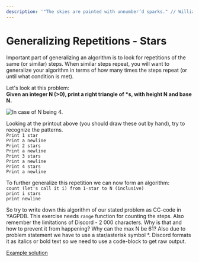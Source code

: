 ```yaml
---
description: '"The skies are painted with unnumber’d sparks." // William Shakespeare'
---
```


# Generalizing Repetitions - Stars

Important part of generalizing an algorithm is to look for repetitions of the same (or similar) steps. When similar steps repeat, you will want to generalize your algorithm in terms of how many times the steps repeat (or until what condition is met).

Let's look at this problem:\
**Given an integer N (>0), print a right triangle of \*s, with height N and base N.**

![In case of N being 4.](../../.gitbook/assets/stars\_4.png)

Looking at the printout above (you should draw these out by hand), try to recognize the patterns.\
`Print 1 star  `\
`Print a newline  `\
`Print 2 stars  `\
`Print a newline  `\
`Print 3 stars  `\
`Print a newline  `\
`Print 4 stars  `\
`Print a newline`

To further generalize this repetition we can now form an algorithm:\
`count (let's call it i) from 1-star to N (inclusive)  `\
`print i stars  `\
`print newline`

So try to write down this algorithm of our stated problem as CC-code in YAGPDB. This exercise needs `range` function for counting the steps. Also remember the limitations of Discord - 2 000 characters. Why is that and how to prevent it from happening? Why can the max N be 61? Also due to problem statement we have to use a star/asterisk symbol \*. Discord formats it as italics or bold text so we need to use a code-block to get raw output.

[Example solution](https://pastebin.com/UsNfHj6y)
